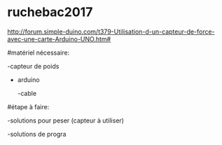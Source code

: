 # ruchebac2017

http://forum.simple-duino.com/t379-Utilisation-d-un-capteur-de-force-avec-une-carte-Arduino-UNO.htm#


#matériel nécessaire: 

-capteur de poids </p>
- arduino</p>
-cable</p>


#étape à faire:

-solutions pour peser  (capteur à utiliser)</p>
-solutions de progra </p>
        




